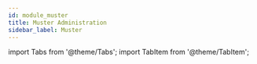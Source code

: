 ```yaml
---
id: module_muster
title: Muster Administration
sidebar_label: Muster
---
```


import Tabs from '@theme/Tabs';
import TabItem from '@theme/TabItem';

